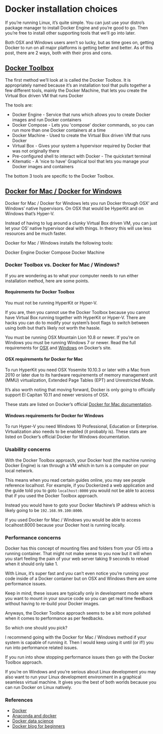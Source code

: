 
# Docker installation choices
If you’re running Linux, it’s quite simple. You can just use your distro’s package manager to install Docker Engine and you’re good to go. Then you’re free to install other supporting tools that we’ll go into later.

Both OSX and Windows users aren’t so lucky, but as time goes on, getting Docker to run on all major platforms is getting better and better. As of this post, there are 2 ways, both with their pros and cons.

## [Docker Toolbox](https://www.docker.com/products/docker-toolbox)

The first method we’ll look at is called the Docker Toolbox. It is appropriately named because it’s an installation tool that pulls together a few different tools, mainly the Docker Machine, that lets you create the Virtual Box driven VM that runs Docker

The tools are:

* Docker Engine - Service that runs which allows you to create Docker images and run Docker containers
* Docker Compose - Lets you 'compose' docker commands, so you can run more than one Docker containers at a time
* Docker Machine - Used to create the Virtual Box driven VM that runs Docker
* Virtual Box - Gives your system a hypervisor required by Docker that was not originally there
* Pre-configured shell to interact with Docker - The quickstart terminal
* Kitematic -  A 'nice to have' Graphical tool that lets you manage your Docker images and containers

The bottom 3 tools are specific to the Docker Toolbox.


## [Docker for Mac / Docker for Windows](https://docs.docker.com/)

Docker for Mac / Docker for Windows lets you run Docker through OSX’ and Windows’ native hypervisors. On OSX that would be HyperKit and on Windows that’s Hyper-V.

Instead of having to lug around a clunky Virtual Box driven VM, you can just let your OS’ native hypervisor deal with things. In theory this will use less resources and be much faster.

Docker for Mac / Windows installs the following tools:

Docker Engine
Docker Compose
Docker Machine


### Docker Toolbox vs. Docker for Mac / Windows?

If you are wondering as to what your computer needs to run either installation method, here are some points.

#### Requirements for Docker Toolbox

You must not be running HyperKit or Hyper-V.

If you are, then you cannot use the Docker Toolbox because you cannot have Virtual Box running together with HyperKit or Hyper-V. There are hacks you can do to modify your system’s boot flags to switch between using both but that’s likely not worth the hassle.

You must be running OSX Mountain Lion 10.8 or newer. If you’re on Windows you must be running Windows 7 or newer. Read the full requirements for [OSX](https://docs.docker.com/toolbox/toolbox_install_mac/?utm_source=nickjanetakis.com&utm_medium=blogpost) and [Windows](https://docs.docker.com/toolbox/toolbox_install_windows/?utm_source=nickjanetakis.com&utm_medium=blogpost) on Docker’s site.

#### OSX requirements for Docker for Mac

To run HyperKit you need OSX Yosemite 10.10.3 or later with a Mac from 2010 or later due to its hardware requirements of memory management unit (MMU) virtualization, Extended Page Tables (EPT) and Unrestricted Mode.

It’s also worth noting that moving forward, Docker is only going to officially support El Capitan 10.11 and newer versions of OSX.

These stats are listed on Docker’s official [Docker for Mac documentation](https://docs.docker.com/docker-for-mac/?utm_source=nickjanetakis.com&utm_medium=blogpost).

#### Windows requirements for Docker for Windows

To run Hyper-V you need Windows 10 Professional, Education or Enterprise. Virtualization also needs to be enabled (it probably is). These stats are listed on Docker’s official Docker for Windows documentation.

### Usability concerns

With the Docker Toolbox approach, your Docker host (the machine running Docker Engine) is ran through a VM which in turn is a computer on your local network.

This means when you read certain guides online, you may see people reference localhost. For example, if you Dockerized a web application and the guide told you to goto ` localhost:8000 ` you would not be able to access that if you used the Docker Toolbox approach.

Instead you would have to goto your Docker Machine’s IP address which is likely going to be ` 192.168.99.100:8000 `.

If you used Docker for Mac / Windows you would be able to access localhost:8000 because your Docker host is running locally.

### Performance concerns

Docker has this concept of mounting files and folders from your OS into a running container. That might not make sense to you now but it will when you start feeling the pain of your web server taking 9 seconds to reload when it should only take 1.

With Linux, it’s super fast and you can’t even notice you’re running your code inside of a Docker container but on OSX and Windows there are some performance issues.

Keep in mind, these issues are typically only in development mode where you want to mount in your source code so you can get real time feedback without having to re-build your Docker images.

Anyways, the Docker Toolbox approach seems to be a bit more polished when it comes to performance as per feedbacks.

So which one should you pick?

I recommend going with the Docker for Mac / Windows method if your system is capable of running it. Then I would keep using it until (or if!) you run into performance related issues.

If you run into show stopping performance issues then go with the Docker Toolbox approach.

If you’re on Windows and you’re serious about Linux development you may also want to run your Linux development environment in a graphical seamless virtual machine. It gives you the best of both worlds because you can run Docker on Linux natively.




### References
* [Docker](https://docs.docker.com/)
* [Anaconda and docker](https://www.continuum.io/blog/developer-blog/anaconda-and-docker-better-together-reproducible-data-science)
* [Docker data science](https://www.dataquest.io/blog/docker-data-science/)
* [Docker blog for beginners](https://nickjanetakis.com/blog/docker-toolbox-docker-machine-docker-compose-docker-wtf)


